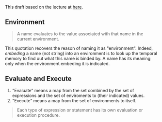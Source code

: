 This draft based on the lecture at [here](http://inst.eecs.berkeley.edu/~cs61a/book/chapters/functions.html).

## Environment

> A name evaluates to the value associated with that name in the current environment.

This quotation recovers the reason of naming it as "environment". Indeed, _embeding_ a name (not string) into an environment is to look up the temporal memory to find out what this name is binded by. A name has its meaning only when the environment embeding it is indicated.


## Evaluate and Execute


1. "Evaluate" means a map from the set combined by the set of expressions and the set of enviroments to (their indicated) values.
1. "Execute" means a map from the set of environments to itself.

> Each type of expression or statement has its own evaluation or execution procedure.
